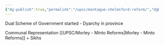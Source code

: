 ```yaml
---
{"dg-publish":true,"permalink":"/upsc/montague-chelmsford-reform/","dgHomeLink":true,"dgPassFrontmatter":false}
---
```


Dual Scheme of Government started - Dyarchy in province

Communal Representation 
[[UPSC/Morley - Minto Reforms|Morley - Minto Reforms]] + Sikhs

